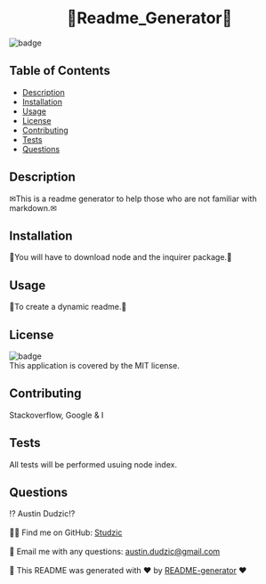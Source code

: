 
<h1 align="center">🎇Readme_Generator🎇</h1>

![badge](https://img.shields.io/badge/license-MIT-brightgreen)<br />

## Table of Contents
- [Description](#description)
- [Installation](#installation)
- [Usage](#usage)
- [License](#license)
- [Contributing ](#Contributing)
- [Tests](#tests)
- [Questions](#questions)
## Description
 ✉This is a readme generator to help those who are not familiar with markdown.✉
## Installation
 💠You will have to download node and the inquirer package.💠
## Usage
👥To create a dynamic readme.👥
## License
![badge](https://img.shields.io/badge/license-MIT-brightgreen)
<br />
This application is covered by the MIT license. 

## Contributing 
 Stackoverflow, Google & I
## Tests
All tests will be performed usuing node index.
## Questions
⁉ Austin Dudzic⁉<br />
<br />
🙋‍♂️ Find me on GitHub: [Studzic](https://github.com/Studzic)<br />
<br />
💯 Email me with any questions: austin.dudzic@gmail.com<br /><br />💯
This README was generated with ❤️ by [README-generator](https://github.com/Studzic) ❤️
  